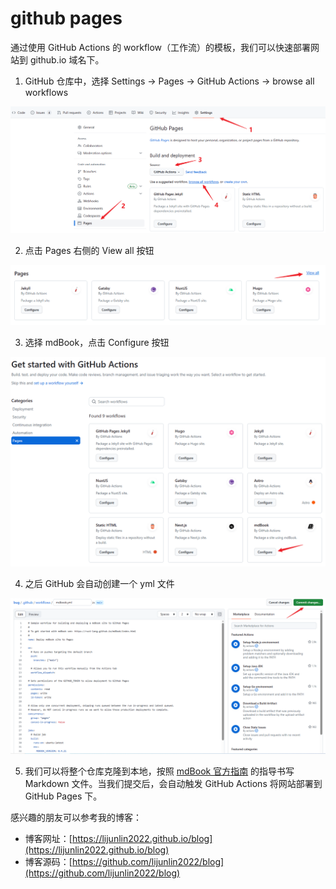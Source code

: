 # github pages

通过使用 GitHub Actions 的 workflow（工作流）的模板，我们可以快速部署网站到 github.io 域名下。

1. GitHub 仓库中，选择 Settings -> Pages -> GitHub Actions -> browse all workflows

![](./assets/mdbook1.png)

2. 点击 Pages 右侧的 View all 按钮

![](./assets/mdbook2.png)

3. 选择 mdBook，点击 Configure 按钮

![](./assets/mdbook3.png)

4. 之后 GitHub 会自动创建一个 yml 文件

![](./assets/mdbook4.png)

5. 我们可以将整个仓库克隆到本地，按照 [mdBook 官方指南](https://rust-lang.github.io/mdBook/) 的指导书写 Markdown 文件。当我们提交后，会自动触发 GitHub Actions 将网站部署到 GitHub Pages 下。

感兴趣的朋友可以参考我的博客：

- 博客网址：[https://lijunlin2022.github.io/blog](https://lijunlin2022.github.io/blog)
- 博客源码：[https://github.com/lijunlin2022/blog](https://github.com/lijunlin2022/blog)

<script
  src="https://utteranc.es/client.js"
  repo="lijunlin2022/blog-issues"
  issue-term="mdbook-github-pages"
  theme="github-light"
  crossorigin="anonymous"
  async
>
</script>